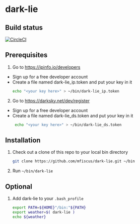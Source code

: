 # dark-lie

## Build status
[![CircleCI](https://circleci.com/gh/mfiscus/dark-lie.svg?style=svg)](https://circleci.com/gh/mfiscus/dark-lie)

## Prerequisites

1. Go to https://ipinfo.io/developers
*   Sign up for a free developer account
*   Create a file named dark-lie_ip.token and put your key in it
      ```bash
      echo "<your key here>" > ~/bin/dark-lie_ip.token
      ```

2. Go to https://darksky.net/dev/register
*    Sign up for a free developer account
*    Create a file named dark-lie_ds.token and put your key in it
       ```bash
        echo "<your key here>" > ~/bin/dark-lie_ds.token
       ```

## Installation

1. Check out a clone of this repo to your local bin directory
   ```bash
   git clone https://github.com/mfiscus/dark-lie.git ~/bin
   ```
2. Run `~/bin/dark-lie`

## Optional

1. Add dark-lie to your `.bash_profile`
   ```bash
   export PATH=${HOME}"/bin:"${PATH}
   export weather=$( dark-lie )
   echo ${weather}
   ```